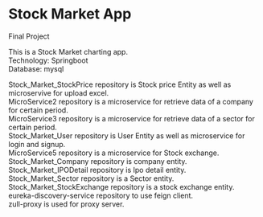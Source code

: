 # Stock Market App
Final Project  

This is a Stock Market charting app.  
Technology: Springboot  
Database: mysql  


Stock_Market_StockPrice repository is Stock price Entity as well as microservive for upload excel.  
MicroService2 repository is a microservice for retrieve data of a company for certain period.  
MicroService3 repository is a microservice for retrieve data of a sector for certain period.  
Stock_Market_User repository is User Entity as well as microservice for login and signup.  
MicroService5 repository is a microservice for Stock exchange.  
Stock_Market_Company repository is company entity.  
Stock_Market_IPODetail repository is Ipo detail entity.  
Stock_Market_Sector repository is a Sector entity.  
Stock_Market_StockExchange repository is a stock exchange entity.  
eureka-discovery-service repository to use feign client.  
zull-proxy is used for proxy server.  
